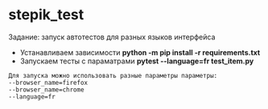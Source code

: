# stepik_test
Задание: запуск автотестов для разных языков интерфейса

- Устанавливаем зависимости **python -m pip install -r requirements.txt**
- Запускаем тесты с параматрами **pytest --language=fr test_item.py**

```
Для запуска можно использовать разные параметры параметры:
--browser_name=firefox
--browser_name=chrome
--language=fr
```